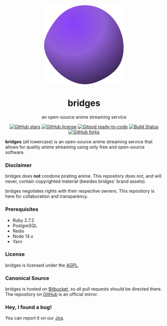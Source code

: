 <div align="center">
  <img src="https://github.com/bridges-anime/bridges/raw/master/app/assets/images/logo.svg" alt="bridges logo" width="256px" />

  <h1>bridges</h1>

  <p>an open-source anime streaming service</p>

  <a href="https://github.com/bridges-anime/bridges/stargazers"><img alt="GitHub stars" src="https://img.shields.io/github/stars/bridges-anime/bridges"></a> <a href="https://github.com/bridges-anime/bridges/blob/master/LICENSE"><img alt="GitHub license" src="https://img.shields.io/github/license/bridges-anime/bridges"></a> <a href="https://gitpod.io/#https://github.com/themintfarm/forecast"><img alt="Gitpod ready-to-code" src="https://img.shields.io/badge/Gitpod-ready--to--code-blue?logo=gitpod"></a> <a href="https://travis-ci.com/bridges-anime/bridges"><img alt="Build Status" src="https://img.shields.io/travis/com/bridges-anime/bridges"></a> <a href="https://github.com/bridges-anime/bridges/network"><img alt="GitHub forks" src="https://img.shields.io/github/forks/bridges-anime/bridges"></a>
</div>

**bridges** (all lowercase) is an open-source anime streaming service that allows for quality anime streaming using only free and open-source software.

### Disclaimer

bridges does **not** condone pirating anime. This repository does not, and will never, contain copyrighted material (besides bridges' brand assets).

bridges negotiates rights with their respective owners. This repository is here for collaboration and transparency.

### Prerequisites

- Ruby 2.7.2
- PostgreSQL
- Redis
- Node 14.x
- Yarn

### License

bridges is licensed under the [AGPL](LICENSE).

### Canonical Source

bridges is hosted on [Bitbucket], so all pull requests should be directed there. The repository on [GitHub] is an official mirror.

### Hey, I found a bug!

You can report it on our [Jira].

[Bitbucket]: https://git.themintfarm.ml/projects/BRID/repos/bridges
[GitHub]: https://github.com/bridges-anime/bridges
[Jira]: https://jira.themintfarm.ml/projects/BRID
